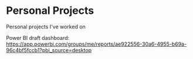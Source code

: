 # Personal Projects
Personal projects I've worked on

Power BI draft dashboard:
https://app.powerbi.com/groups/me/reports/ae922556-30a6-4955-b69a-96c4bf5fccb1?pbi_source=desktop
